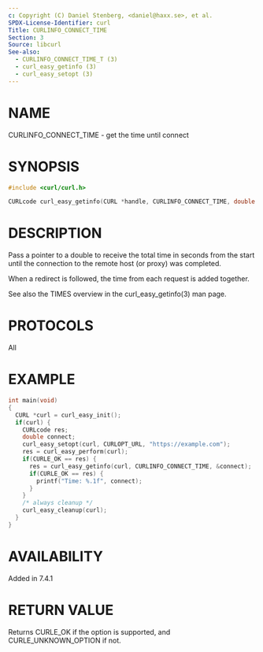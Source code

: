 ```yaml
---
c: Copyright (C) Daniel Stenberg, <daniel@haxx.se>, et al.
SPDX-License-Identifier: curl
Title: CURLINFO_CONNECT_TIME
Section: 3
Source: libcurl
See-also:
  - CURLINFO_CONNECT_TIME_T (3)
  - curl_easy_getinfo (3)
  - curl_easy_setopt (3)
---
```


# NAME

CURLINFO_CONNECT_TIME - get the time until connect

# SYNOPSIS

~~~c
#include <curl/curl.h>

CURLcode curl_easy_getinfo(CURL *handle, CURLINFO_CONNECT_TIME, double *timep);
~~~

# DESCRIPTION

Pass a pointer to a double to receive the total time in seconds from the start
until the connection to the remote host (or proxy) was completed.

When a redirect is followed, the time from each request is added together.

See also the TIMES overview in the curl_easy_getinfo(3) man page.

# PROTOCOLS

All

# EXAMPLE

~~~c
int main(void)
{
  CURL *curl = curl_easy_init();
  if(curl) {
    CURLcode res;
    double connect;
    curl_easy_setopt(curl, CURLOPT_URL, "https://example.com");
    res = curl_easy_perform(curl);
    if(CURLE_OK == res) {
      res = curl_easy_getinfo(curl, CURLINFO_CONNECT_TIME, &connect);
      if(CURLE_OK == res) {
        printf("Time: %.1f", connect);
      }
    }
    /* always cleanup */
    curl_easy_cleanup(curl);
  }
}
~~~

# AVAILABILITY

Added in 7.4.1

# RETURN VALUE

Returns CURLE_OK if the option is supported, and CURLE_UNKNOWN_OPTION if not.
